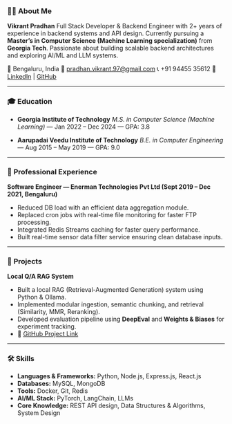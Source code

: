 ### 🧑‍💼 **About Me**

**Vikrant Pradhan**
Full Stack Developer & Backend Engineer with 2+ years of experience in backend systems and API design.
Currently pursuing a **Master’s in Computer Science (Machine Learning specialization)** from **Georgia Tech**.
Passionate about building scalable backend architectures and exploring AI/ML and LLM systems.

📍 Bengaluru, India
📧 [pradhan.vikrant.97@gmail.com](mailto:pradhan.vikrant.97@gmail.com)
📞 +91 94455 35612
🔗 [LinkedIn](https://linkedin.com/in/vikrantpradhan) | [GitHub](https://github.com/vikrant0017/ask-notes)

---

### 🎓 **Education**

* **Georgia Institute of Technology**
  *M.S. in Computer Science (Machine Learning)* — Jan 2022 – Dec 2024 — GPA: 3.8

* **Aarupadai Veedu Institute of Technology**
  *B.E. in Computer Engineering* — Aug 2015 – May 2019 — GPA: 9.0

---

### 💼 **Professional Experience**

**Software Engineer — Enerman Technologies Pvt Ltd (Sept 2019 – Dec 2021, Bengaluru)**

* Reduced DB load with an efficient data aggregation module.
* Replaced cron jobs with real-time file monitoring for faster FTP processing.
* Integrated Redis Streams caching for faster query performance.
* Built real-time sensor data filter service ensuring clean database inputs.

---

### 🧠 **Projects**

**Local Q/A RAG System**

* Built a local RAG (Retrieval-Augmented Generation) system using Python & Ollama.
* Implemented modular ingestion, semantic chunking, and retrieval (Similarity, MMR, Reranking).
* Developed evaluation pipeline using **DeepEval** and **Weights & Biases** for experiment tracking.
* 🔗 [GitHub Project Link](https://github.com/vikrant0017/ask-notes)

---

### 🛠 **Skills**
- **Languages & Frameworks:** Python, Node.js, Express.js, React.js
- **Databases:** MySQL, MongoDB
- **Tools:** Docker, Git, Redis
- **AI/ML Stack:** PyTorch, LangChain, LLMs
- **Core Knowledge:** REST API design, Data Structures & Algorithms, System Design
